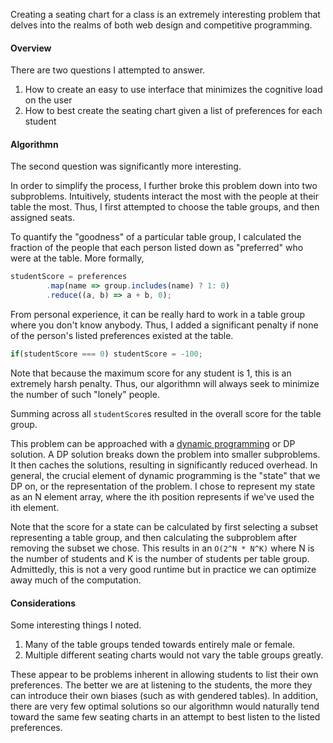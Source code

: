 Creating a seating chart for a class is an extremely interesting problem that delves into the realms of both web design and competitive programming. 

#### Overview

There are two questions I attempted to answer.
1. How to create an easy to use interface that minimizes the cognitive load on the user
2. How to best create the seating chart given a list of preferences for each student

#### Algorithmn

The second question was significantly more interesting.

In order to simplify the process, I further broke this problem down into two subproblems. Intuitively, students interact the most with the people at their table the most. Thus, I first attempted to choose the table groups, and then assigned seats. 

To quantify the "goodness" of a particular table group, I calculated the fraction of the people that each person listed down as "preferred" who were at the table. More formally,
```javascript
studentScore = preferences
        .map(name => group.includes(name) ? 1: 0)
        .reduce((a, b) => a + b, 0);
```

From personal experience, it can be really hard to work in a table group where you don't know anybody. Thus, I added a significant penalty if none of the person's listed preferences existed at the table. 
```javascript
if(studentScore === 0) studentScore = -100;
```
Note that because the maximum score for any student is 1, this is an extremely harsh penalty. Thus, our algorithmn will always seek to minimize the number of such "lonely" people.

Summing across all `studentScore`s resulted in the overall score for the table group. 

This problem can be approached with a [dynamic programming](https://www.geeksforgeeks.org/dynamic-programming/) or DP solution. A DP solution breaks down the problem into smaller subproblems. It then caches the solutions, resulting in significantly reduced overhead. In general, the crucial element of dynamic programming is the "state" that we DP on, or the representation of the problem. I chose to represent my state as an N element array, where the ith position represents if we've used the ith element.

Note that the score for a state can be calculated by first selecting a subset representing a table group, and then calculating the subproblem after removing the subset we chose. This results in an `O(2^N * N^K)` where N is the number of students and K is the number of students per table group. Admittedly, this is not a very good runtime but in practice we can optimize away much of the computation.

#### Considerations

Some interesting things I noted.

1. Many of the table groups tended towards entirely male or female. 
2. Multiple different seating charts would not vary the table groups greatly. 

These appear to be problems inherent in allowing students to list their own preferences. The better we are at listening to the students, the more they can introduce their own biases (such as with gendered tables). In addition, there are very few optimal solutions so our algorithmn would naturally tend toward the same few seating charts in an attempt to best listen to the listed preferences.

